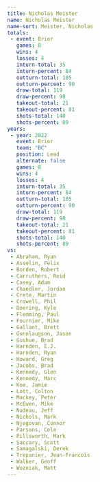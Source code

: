 ```yaml
---
title: Nicholas Meister
name: Nicholas Meister
name-sort: Meister, Nicholas
totals:
 - event: Brier
   games: 8
   wins: 4
   losses: 4
   inturn-total: 35
   inturn-percent: 84
   outturn-total: 105
   outturn-percent: 90
   draw-total: 119
   draw-percent: 90
   takeout-total: 21
   takeout-percent: 81
   shots-total: 140
   shots-percent: 89
years:
 - year: 2022
   event: Brier
   team: "BC"
   position: Lead
   alternate: false
   games: 8
   wins: 4
   losses: 4
   inturn-total: 35
   inturn-percent: 84
   outturn-total: 105
   outturn-percent: 90
   draw-total: 119
   draw-percent: 90
   takeout-total: 21
   takeout-percent: 81
   shots-total: 140
   shots-percent: 89
vs:
 - Abraham, Ryan
 - Asselin, Felix
 - Borden, Robert
 - Carruthers, Reid
 - Casey, Adam
 - Chandler, Jordan
 - Crete, Martin
 - Crowell, Phil
 - Doering, Kyle
 - Flemming, Paul
 - Fournier, Mike
 - Gallant, Brett
 - Gunnlaugson, Jason
 - Gushue, Brad
 - Harnden, E.J.
 - Harnden, Ryan
 - Howard, Greg
 - Jacobs, Brad
 - Kennedy, Glen
 - Kennedy, Marc
 - Koe, Jamie
 - Lott, Colton
 - Mackey, Peter
 - McEwen, Mike
 - Nadeau, Jeff
 - Nichols, Mark
 - Njegovan, Connor
 - Parsons, Cole
 - Pillsworth, Mark
 - Saccary, Scott
 - Samagalski, Derek
 - Trepanier, Jean-Francois
 - Walker, Geoff
 - Wozniak, Matt
---
```

